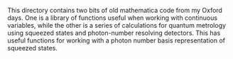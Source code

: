 This directory contains two bits of old mathematica code from my Oxford days. One is a library of functions useful when working with continuous variables, while the other is a series of calculations for quantum metrology using squeezed states and photon-number resolving detectors. This has useful functions for working with a photon number basis representation of squeezed states.